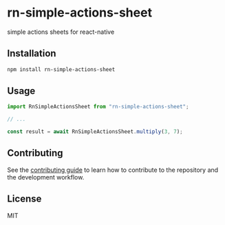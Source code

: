 # rn-simple-actions-sheet

simple actions sheets for react-native

## Installation

```sh
npm install rn-simple-actions-sheet
```

## Usage

```js
import RnSimpleActionsSheet from "rn-simple-actions-sheet";

// ...

const result = await RnSimpleActionsSheet.multiply(3, 7);
```

## Contributing

See the [contributing guide](CONTRIBUTING.md) to learn how to contribute to the repository and the development workflow.

## License

MIT
